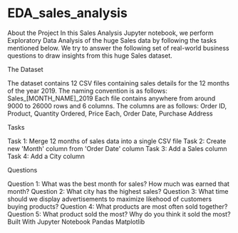 # EDA_sales_analysis

About the Project
In this Sales Analysis Jupyter notebook, we perform Exploratory Data Analysis of the huge Sales data by following the tasks mentioned below. We try to answer the following set of real-world business questions to draw insights from this huge Sales dataset.


The Dataset

The dataset contains 12 CSV files containing sales details for the 12 months of the year 2019. The naming convention is as follows: Sales_[MONTH_NAME]_2019
Each file contains anywhere from around 9000 to 26000 rows and 6 columns. The columns are as follows:
Order ID, Product, Quantity Ordered, Price Each, Order Date, Purchase Address

Tasks

Task 1: Merge 12 months of sales data into a single CSV file
Task 2: Create new 'Month' column from 'Order Date' column
Task 3: Add a Sales column
Task 4: Add a City column

Questions

Question 1: What was the best month for sales? How much was earned that month?
Question 2: What city has the highest sales?
Question 3: What time should we display advertisements to maximize likehood of customers buying products?
Question 4: What products are most often sold together?
Question 5: What product sold the most? Why do you think it sold the most?
Built With
Jupyter Notebook
Pandas
Matplotlib
